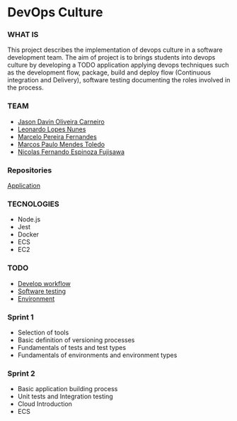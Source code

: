 # DevOps Culture

### WHAT IS
This project describes the implementation of devops culture in a software development team. The aim of project is to brings students into devops culture by developing a TODO application applying devops techniques such as the development flow, package, build and deploy flow (Continuous integration and Delivery), software testing documenting the roles involved in the process.

### TEAM
* [Jason Davin Oliveira Carneiro](https://www.linkedin.com/in/jason-carneiro/)
* [Leonardo Lopes Nunes](https://www.linkedin.com/in/leonardo-lopes/)
* [Marcelo Pereira Fernandes](https://www.linkedin.com/in/marcelo-pereira-fernandes/)
* [Marcos Paulo Mendes Toledo](https://www.linkedin.com/in/marcos-paulo-mendes-toledo-0255b5177/)
* [Nicolas Fernando Espinoza Fujisawa](https://www.linkedin.com/in/nicolas-fernando-56798517b/)

### Repositories
[Application](https://github.com/toledompm/devops-app)

### TECNOLOGIES
- Node.js
- Jest
- Docker
- ECS
- EC2

### TODO
- [Develop workflow](./config_management/readme.md)
- [Software testing](./tests/readme.md)
- [Environment](./environment/readme.md)

### Sprint 1
- Selection of tools
- Basic definition of versioning processes
- Fundamentals of tests and test types
- Fundamentals of environments and environment types

### Sprint 2
- Basic application building process
- Unit tests and Integration testing
- Cloud Introduction
- ECS
